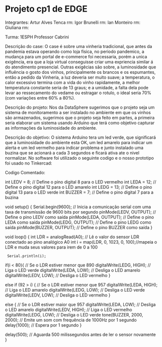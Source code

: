 # Projeto cp1 de EDGE 

Integrantes: 
Artur Alves Tenca rm:
Igor Brunelli rm:
Ian Monteiro rm:
Giuliana rm:

Turma: 1ESPH 
Professor Cabrini 









Descrição do case:
  O case é sobre uma vinheria tradicional, que antes da pandemia estava operando como loja física, no periodo pandemico, a mudança para um portal de e-commerce foi necessaria, porém a unica exigência, era   que a loja virtual conseguisse criar uma expriencia similar á do atendimento presencial. 
  Outras exigêcias são sobre, a luminosidade que influência o gosto dos vinhos, principalmente os brancos e os espumantes, então a pedido da Vinheria, a luz deveria ser muito suave; a temperatura, o calor excessivo termina com a vida do vinho rapidamente, a melhor temperatura constante seria de 13 graus; e a umidade, a falta dela pode levar ao ressecamento do vedame ou estragar o rotulo, o ideal seria 70% (com variações entre 60% a 80%).

  
Descrição do projeto:
  Nos da DataSphere sugerimos que o projeto seja um sistema de monitoramento a ser instalado no ambiente em que os vinhos são armazenados, sugerimos que o projeto seja feito em partes, a primeira seria elaborar um sistema usando Arduino que terá como objetivo capturar as informações da luminosidade do ambiente.

  
Descrição do objetivo: 
   O sistema Arduino tera um led verde, que significará que a luminosidade do ambiente esta OK, um led amarelo para indicar um alerta e um led vermelho para indicar problema e junto instalado uma buzina que se acionará a cada 3 segundos e ficará ativa ate o nivel normalizar. 
   No software foi utilizado o seguinte codigo e o nosso prototipo foi usado no Tinkercad: 


 Codigo Comentado: 

 int LEDV = 8;   // Define o pino digital 8 para o LED vermelho
int LEDA = 12;  // Define o pino digital 12 para o LED amarelo
int LEDG = 13;  // Define o pino digital 13 para o LED verde
int BUZZER = 7; // Define o pino digital 7 para a buzina


void setup() {
  Serial.begin(9600);      // Inicia a comunicação serial com uma taxa de transmissão de 9600 bits por segundo
  pinMode(LEDV, OUTPUT);   // Define o pino LEDV como saída
  pinMode(LEDA, OUTPUT);   // Define o pino LEDA como saída
  pinMode(LEDG, OUTPUT);   // Define o pino LEDG como saída
  pinMode(BUZZER, OUTPUT); // Define o pino BUZZER como saída
}


void loop() {
   int LDR = analogRead(A0); // Lê o valor do sensor LDR conectado ao pino analógico A0
   int i = map(LDR, 0, 1023, 0, 100);//mapeia o LDR e muda seus valores para irem de 0 a 100  
   
     Serial.println(i); 
  if(i < 80){              // Se o LDR estiver menor que 890
    digitalWrite(LEDG, HIGH); // Liga o LED verde
    digitalWrite(LEDA, LOW);  // Desliga o LED amarelo
    digitalWrite(LEDV, LOW);  // Desliga o LED vermelho
  }
  
  else if (92 > i) {       // Se o LDR estiver menor que 957
    digitalWrite(LEDA, HIGH); // Liga o LED amarelo
    digitalWrite(LEDG, LOW);  // Desliga o LED verde
    digitalWrite(LEDV, LOW);  // Desliga o LED vermelho
  }
  
  else {                       // Se o LDR estiver maior que 957
    digitalWrite(LEDA, LOW);   // Desliga o LED amarelo
    digitalWrite(LEDV, HIGH);  // Liga o LED vermelho
    digitalWrite(LEDG, LOW);   // Desliga o LED verde
    tone(BUZZER, 2000, 2000);  // Emite um som com frequência de 1000Hz por 1 segundo
    delay(1000);               // Espera por 1 segundo
  }
  
  delay(500); // Aguarda 500 milissegundos antes de ler o sensor novamente
}

